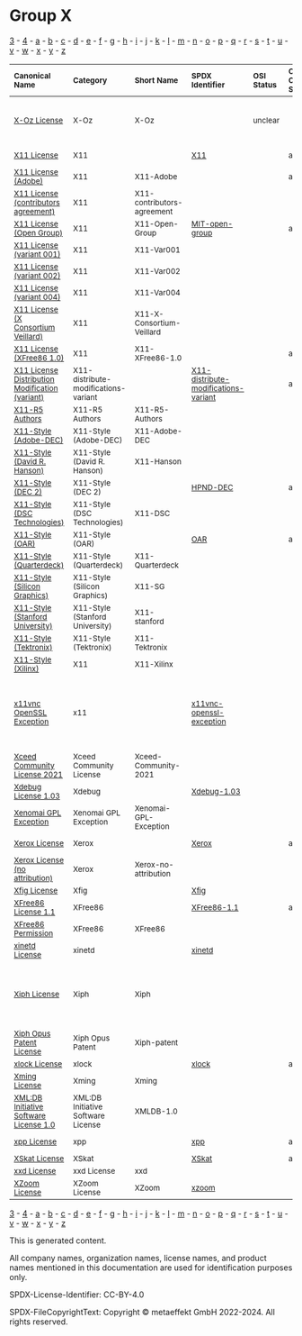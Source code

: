 # Group X

[3](../[3]/README.md) -
[4](../[4]/README.md) -
[a](../[a]/README.md) - 
[b](../[b]/README.md) - 
[c](../[c]/README.md) - 
[d](../[d]/README.md) - 
[e](../[e]/README.md) - 
[f](../[f]/README.md) - 
[g](../[g]/README.md) - 
[h](../[h]/README.md) - 
[i](../[i]/README.md) - 
[j](../[j]/README.md) - 
[k](../[k]/README.md) - 
[l](../[l]/README.md) - 
[m](../[m]/README.md) - 
[n](../[n]/README.md) - 
[o](../[o]/README.md) - 
[p](../[p]/README.md) - 
[q](../[q]/README.md) - 
[r](../[r]/README.md) - 
[s](../[s]/README.md) - 
[t](../[t]/README.md) - 
[u](../[u]/README.md) - 
[v](../[v]/README.md) - 
[w](../[w]/README.md) - 
[x](../[x]/README.md) - 
[y](../[y]/README.md) - 
[z](../[z]/README.md)

|<sup>Canonical Name</sup>|<sup>Category</sup>|<sup>Short Name</sup>|<sup>SPDX Identifier</sup>|<sup>OSI Status</sup>|<sup>Open CoDE Status</sup>|<sup>ScanCode</sup>|<sup>Matched ScanCode</sup>|<sup>Type</sup>|
| :-- | :-- | :-- | :-- | :-- | :-- | :-- | :-- | :-- |
|<sup><a name="X-Oz-License">[X-Oz License]([xo]/X-Oz-License.yaml)</a></sup>|<sup>X-Oz</sup>|<sup>X-Oz</sup>| |<sup>unclear</sup>| | |<sup>[apache-2.0](https://github.com/nexB/scancode-toolkit/blob/develop/src/licensedcode/data/licenses/apache-2.0.LICENSE), [free-unknown](https://github.com/nexB/scancode-toolkit/blob/develop/src/licensedcode/data/licenses/free-unknown.LICENSE), [other-permissive](https://github.com/nexB/scancode-toolkit/blob/develop/src/licensedcode/data/licenses/other-permissive.LICENSE)</sup>|<sup>terms</sup>|
|<sup><a name="X11-License">[X11 License]([x1]/X11-License.yaml)</a></sup>|<sup>X11</sup>|<sup> </sup>|<sup>[X11](https://spdx.org/licenses/X11.html)</sup>| |<sup>approved</sup>|<sup>[x11-xconsortium](https://github.com/nexB/scancode-toolkit/blob/develop/src/licensedcode/data/licenses/x11-xconsortium.LICENSE)</sup>|<sup>[x11-xconsortium](https://github.com/nexB/scancode-toolkit/blob/develop/src/licensedcode/data/licenses/x11-xconsortium.LICENSE)</sup>|<sup>terms</sup>|
|<sup><a name="X11-License-(Adobe)">[X11 License (Adobe)]([x1]/X11-License-(Adobe).yaml)</a></sup>|<sup>X11</sup>|<sup>X11-Adobe</sup>| | |<sup>approved</sup>|<sup>[x11-adobe](https://github.com/nexB/scancode-toolkit/blob/develop/src/licensedcode/data/licenses/x11-adobe.LICENSE)</sup>|<sup>[x11-adobe](https://github.com/nexB/scancode-toolkit/blob/develop/src/licensedcode/data/licenses/x11-adobe.LICENSE)</sup>|<sup>terms</sup>|
|<sup><a name="X11-License-(contributors-agreement)">[X11 License (contributors agreement)]([x1]/X11-License-(contributors-agreement).yaml)</a></sup>|<sup>X11</sup>|<sup>X11-contributors-agreement</sup>| | | |<sup>[compass](https://github.com/nexB/scancode-toolkit/blob/develop/src/licensedcode/data/licenses/compass.LICENSE)</sup>|<sup>[compass](https://github.com/nexB/scancode-toolkit/blob/develop/src/licensedcode/data/licenses/compass.LICENSE)</sup>|<sup>terms</sup>|
|<sup><a name="X11-License-(Open-Group)">[X11 License (Open Group)]([x1]/X11-License-(Open-Group).yaml)</a></sup>|<sup>X11</sup>|<sup>X11-Open-Group</sup>|<sup>[MIT-open-group](https://spdx.org/licenses/MIT-open-group.html)</sup>| |<sup>approved</sup>|<sup>[x11-opengroup](https://github.com/nexB/scancode-toolkit/blob/develop/src/licensedcode/data/licenses/x11-opengroup.LICENSE)</sup>|<sup>[x11-opengroup](https://github.com/nexB/scancode-toolkit/blob/develop/src/licensedcode/data/licenses/x11-opengroup.LICENSE)</sup>|<sup>terms</sup>|
|<sup><a name="X11-License-(variant-001)">[X11 License (variant 001)]([x1]/X11-License-(variant-001).yaml)</a></sup>|<sup>X11</sup>|<sup>X11-Var001</sup>| | | | |<sup>[x11](https://github.com/nexB/scancode-toolkit/blob/develop/src/licensedcode/data/licenses/x11.LICENSE)</sup>|<sup>terms</sup>|
|<sup><a name="X11-License-(variant-002)">[X11 License (variant 002)]([x1]/X11-License-(variant-002).yaml)</a></sup>|<sup>X11</sup>|<sup>X11-Var002</sup>| | | | |<sup>[x11-xconsortium](https://github.com/nexB/scancode-toolkit/blob/develop/src/licensedcode/data/licenses/x11-xconsortium.LICENSE)</sup>|<sup>terms</sup>|
|<sup><a name="X11-License-(variant-004)">[X11 License (variant 004)]([x1]/X11-License-(variant-004).yaml)</a></sup>|<sup>X11</sup>|<sup>X11-Var004</sup>| | | | |<sup>[x11](https://github.com/nexB/scancode-toolkit/blob/develop/src/licensedcode/data/licenses/x11.LICENSE)</sup>|<sup>terms</sup>|
|<sup><a name="X11-License-(X-Consortium-Veillard)">[X11 License (X Consortium Veillard)]([x1]/X11-License-(X-Consortium-Veillard).yaml)</a></sup>|<sup>X11</sup>|<sup>X11-X-Consortium-Veillard</sup>| | | |<sup>[x11-xconsortium-veillard](https://github.com/nexB/scancode-toolkit/blob/develop/src/licensedcode/data/licenses/x11-xconsortium-veillard.LICENSE)</sup>|<sup>[x11-xconsortium-veillard](https://github.com/nexB/scancode-toolkit/blob/develop/src/licensedcode/data/licenses/x11-xconsortium-veillard.LICENSE)</sup>|<sup>terms</sup>|
|<sup><a name="X11-License-(XFree86-1.0)">[X11 License (XFree86 1.0)]([x1]/X11-License-(XFree86-1.0).yaml)</a></sup>|<sup>X11</sup>|<sup>X11-XFree86-1.0</sup>| | |<sup>approved</sup>|<sup>[xfree86-1.0](https://github.com/nexB/scancode-toolkit/blob/develop/src/licensedcode/data/licenses/xfree86-1.0.LICENSE)</sup>|<sup>[xfree86-1.0](https://github.com/nexB/scancode-toolkit/blob/develop/src/licensedcode/data/licenses/xfree86-1.0.LICENSE)</sup>|<sup>terms</sup>|
|<sup><a name="X11-License-Distribution-Modification-(variant)">[X11 License Distribution Modification (variant)]([x1]/X11-License-Distribution-Modification-(variant).yaml)</a></sup>|<sup>X11-distribute-modifications-variant</sup>|<sup> </sup>|<sup>[X11-distribute-modifications-variant](https://spdx.org/licenses/X11-distribute-modifications-variant.html)</sup>| |<sup>approved</sup>|<sup>[x11-fsf](https://github.com/nexB/scancode-toolkit/blob/develop/src/licensedcode/data/licenses/x11-fsf.LICENSE)</sup>|<sup>[x11-fsf](https://github.com/nexB/scancode-toolkit/blob/develop/src/licensedcode/data/licenses/x11-fsf.LICENSE)</sup>|<sup>terms</sup>|
|<sup><a name="X11-R5-Authors">[X11-R5 Authors]([x1]/X11-R5-Authors.yaml)</a></sup>|<sup>X11-R5 Authors</sup>|<sup>X11-R5-Authors</sup>| | | |<sup>[x11r5-authors](https://github.com/nexB/scancode-toolkit/blob/develop/src/licensedcode/data/licenses/x11r5-authors.LICENSE)</sup>|<sup>[standard-ml-nj](https://github.com/nexB/scancode-toolkit/blob/develop/src/licensedcode/data/licenses/standard-ml-nj.LICENSE)</sup>|<sup>terms</sup>|
|<sup><a name="X11-Style-(Adobe-DEC)">[X11-Style (Adobe-DEC)]([x1]/X11-Style-(Adobe-DEC).yaml)</a></sup>|<sup>X11-Style (Adobe-DEC)</sup>|<sup>X11-Adobe-DEC</sup>| | | |<sup>[x11-adobe-dec](https://github.com/nexB/scancode-toolkit/blob/develop/src/licensedcode/data/licenses/x11-adobe-dec.LICENSE)</sup>|<sup>[x11-adobe-dec](https://github.com/nexB/scancode-toolkit/blob/develop/src/licensedcode/data/licenses/x11-adobe-dec.LICENSE)</sup>|<sup>terms</sup>|
|<sup><a name="X11-Style-(David-R.-Hanson)">[X11-Style (David R. Hanson)]([x1]/X11-Style-(David-R.-Hanson).yaml)</a></sup>|<sup>X11-Style (David R. Hanson)</sup>|<sup>X11-Hanson</sup>| | | |<sup>[x11-hanson](https://github.com/nexB/scancode-toolkit/blob/develop/src/licensedcode/data/licenses/x11-hanson.LICENSE)</sup>|<sup>[x11-hanson](https://github.com/nexB/scancode-toolkit/blob/develop/src/licensedcode/data/licenses/x11-hanson.LICENSE)</sup>|<sup>terms</sup>|
|<sup><a name="X11-Style-(DEC-2)">[X11-Style (DEC 2)]([x1]/X11-Style-(DEC-2).yaml)</a></sup>|<sup>X11-Style (DEC 2)</sup>|<sup> </sup>|<sup>[HPND-DEC](https://spdx.org/licenses/HPND-DEC.html)</sup>| |<sup>approved</sup>|<sup>[x11-dec2](https://github.com/nexB/scancode-toolkit/blob/develop/src/licensedcode/data/licenses/x11-dec2.LICENSE)</sup>|<sup>[x11-dec2](https://github.com/nexB/scancode-toolkit/blob/develop/src/licensedcode/data/licenses/x11-dec2.LICENSE)</sup>|<sup>terms</sup>|
|<sup><a name="X11-Style-(DSC-Technologies)">[X11-Style (DSC Technologies)]([x1]/X11-Style-(DSC-Technologies).yaml)</a></sup>|<sup>X11-Style (DSC Technologies)</sup>|<sup>X11-DSC</sup>| | | |<sup>[x11-dsc](https://github.com/nexB/scancode-toolkit/blob/develop/src/licensedcode/data/licenses/x11-dsc.LICENSE)</sup>|<sup>[x11-dsc](https://github.com/nexB/scancode-toolkit/blob/develop/src/licensedcode/data/licenses/x11-dsc.LICENSE)</sup>|<sup>terms</sup>|
|<sup><a name="X11-Style-(OAR)">[X11-Style (OAR)]([x1]/X11-Style-(OAR).yaml)</a></sup>|<sup>X11-Style (OAR)</sup>|<sup> </sup>|<sup>[OAR](https://spdx.org/licenses/OAR.html)</sup>| |<sup>approved</sup>|<sup>[x11-oar](https://github.com/nexB/scancode-toolkit/blob/develop/src/licensedcode/data/licenses/x11-oar.LICENSE)</sup>|<sup>[x11-oar](https://github.com/nexB/scancode-toolkit/blob/develop/src/licensedcode/data/licenses/x11-oar.LICENSE)</sup>|<sup>terms</sup>|
|<sup><a name="X11-Style-(Quarterdeck)">[X11-Style (Quarterdeck)]([x1]/X11-Style-(Quarterdeck).yaml)</a></sup>|<sup>X11-Style (Quarterdeck)</sup>|<sup>X11-Quarterdeck</sup>| | | |<sup>[x11-quarterdeck](https://github.com/nexB/scancode-toolkit/blob/develop/src/licensedcode/data/licenses/x11-quarterdeck.LICENSE)</sup>|<sup>[x11-quarterdeck](https://github.com/nexB/scancode-toolkit/blob/develop/src/licensedcode/data/licenses/x11-quarterdeck.LICENSE)</sup>|<sup>terms</sup>|
|<sup><a name="X11-Style-(Silicon-Graphics)">[X11-Style (Silicon Graphics)]([x1]/X11-Style-(Silicon-Graphics).yaml)</a></sup>|<sup>X11-Style (Silicon Graphics)</sup>|<sup>X11-SG</sup>| | | |<sup>[x11-sg](https://github.com/nexB/scancode-toolkit/blob/develop/src/licensedcode/data/licenses/x11-sg.LICENSE)</sup>|<sup>[x11-sg](https://github.com/nexB/scancode-toolkit/blob/develop/src/licensedcode/data/licenses/x11-sg.LICENSE)</sup>|<sup>terms</sup>|
|<sup><a name="X11-Style-(Stanford-University)">[X11-Style (Stanford University)]([x1]/X11-Style-(Stanford-University).yaml)</a></sup>|<sup>X11-Style (Stanford University)</sup>|<sup>X11-stanford</sup>| | | |<sup>[x11-stanford](https://github.com/nexB/scancode-toolkit/blob/develop/src/licensedcode/data/licenses/x11-stanford.LICENSE)</sup>|<sup>[x11-stanford](https://github.com/nexB/scancode-toolkit/blob/develop/src/licensedcode/data/licenses/x11-stanford.LICENSE)</sup>|<sup>terms</sup>|
|<sup><a name="X11-Style-(Tektronix)">[X11-Style (Tektronix)]([x1]/X11-Style-(Tektronix).yaml)</a></sup>|<sup>X11-Style (Tektronix)</sup>|<sup>X11-Tektronix</sup>| | | |<sup>[x11-tektronix](https://github.com/nexB/scancode-toolkit/blob/develop/src/licensedcode/data/licenses/x11-tektronix.LICENSE)</sup>|<sup>[x11-tektronix](https://github.com/nexB/scancode-toolkit/blob/develop/src/licensedcode/data/licenses/x11-tektronix.LICENSE)</sup>|<sup>terms</sup>|
|<sup><a name="X11-Style-(Xilinx)">[X11-Style (Xilinx)]([x1]/X11-Style-(Xilinx).yaml)</a></sup>|<sup>X11</sup>|<sup>X11-Xilinx</sup>| | | |<sup>[xilinx-2016](https://github.com/nexB/scancode-toolkit/blob/develop/src/licensedcode/data/licenses/xilinx-2016.LICENSE)</sup>|<sup>[xilinx-2016](https://github.com/nexB/scancode-toolkit/blob/develop/src/licensedcode/data/licenses/xilinx-2016.LICENSE)</sup>|<sup>terms</sup>|
|<sup><a name="x11vnc-OpenSSL-Exception">[x11vnc OpenSSL Exception]([x1]/x11vnc-OpenSSL-Exception.yaml)</a></sup>|<sup>x11</sup>|<sup> </sup>|<sup>[x11vnc-openssl-exception](https://spdx.org/licenses/x11vnc-openssl-exception.html)</sup>| | | |<sup>[generic-exception](https://github.com/nexB/scancode-toolkit/blob/develop/src/licensedcode/data/licenses/generic-exception.LICENSE), [openssl-exception-gpl-2.0](https://github.com/nexB/scancode-toolkit/blob/develop/src/licensedcode/data/licenses/openssl-exception-gpl-2.0.LICENSE), [openvpn-openssl-exception](https://github.com/nexB/scancode-toolkit/blob/develop/src/licensedcode/data/licenses/openvpn-openssl-exception.LICENSE)</sup>|<sup>exception</sup>|
|<sup><a name="Xceed-Community-License-2021">[Xceed Community License 2021]([xc]/Xceed-Community-License-2021.yaml)</a></sup>|<sup>Xceed Community License</sup>|<sup>Xceed-Community-2021</sup>| | | |<sup>[xceed-community-2021](https://github.com/nexB/scancode-toolkit/blob/develop/src/licensedcode/data/licenses/xceed-community-2021.LICENSE)</sup>|<sup>[xceed-community-2021](https://github.com/nexB/scancode-toolkit/blob/develop/src/licensedcode/data/licenses/xceed-community-2021.LICENSE)</sup>|<sup>terms</sup>|
|<sup><a name="Xdebug-License-1.03">[Xdebug License 1.03]([xd]/Xdebug-License-1.03.yaml)</a></sup>|<sup>Xdebug</sup>|<sup> </sup>|<sup>[Xdebug-1.03](https://spdx.org/licenses/Xdebug-1.03.html)</sup>| | |<sup>[xdebug-1.03](https://github.com/nexB/scancode-toolkit/blob/develop/src/licensedcode/data/licenses/xdebug-1.03.LICENSE)</sup>|<sup>[xdebug-1.03](https://github.com/nexB/scancode-toolkit/blob/develop/src/licensedcode/data/licenses/xdebug-1.03.LICENSE)</sup>|<sup>terms</sup>|
|<sup><a name="Xenomai-GPL-Exception">[Xenomai GPL Exception]([xe]/Xenomai-GPL-Exception.yaml)</a></sup>|<sup>Xenomai GPL Exception</sup>|<sup>Xenomai-GPL-Exception</sup>| | | |<sup>[xenomai-gpl-exception](https://github.com/nexB/scancode-toolkit/blob/develop/src/licensedcode/data/licenses/xenomai-gpl-exception.LICENSE)</sup>|<sup>[xenomai-gpl-exception](https://github.com/nexB/scancode-toolkit/blob/develop/src/licensedcode/data/licenses/xenomai-gpl-exception.LICENSE)</sup>|<sup>exception</sup>|
|<sup><a name="Xerox-License">[Xerox License]([xe]/Xerox-License.yaml)</a></sup>|<sup>Xerox</sup>|<sup> </sup>|<sup>[Xerox](https://spdx.org/licenses/Xerox.html)</sup>| |<sup>approved</sup>| |<sup>[mit-export-control](https://github.com/nexB/scancode-toolkit/blob/develop/src/licensedcode/data/licenses/mit-export-control.LICENSE)</sup>|<sup>terms</sup>|
|<sup><a name="Xerox-License-(no-attribution)">[Xerox License (no attribution)]([xe]/Xerox-License-(no-attribution).yaml)</a></sup>|<sup>Xerox</sup>|<sup>Xerox-no-attribution</sup>| | | |<sup>[mit-specification-disclaimer](https://github.com/nexB/scancode-toolkit/blob/develop/src/licensedcode/data/licenses/mit-specification-disclaimer.LICENSE)</sup>|<sup>[mit-specification-disclaimer](https://github.com/nexB/scancode-toolkit/blob/develop/src/licensedcode/data/licenses/mit-specification-disclaimer.LICENSE)</sup>|<sup>terms</sup>|
|<sup><a name="Xfig-License">[Xfig License]([xf]/Xfig-License.yaml)</a></sup>|<sup>Xfig</sup>|<sup> </sup>|<sup>[Xfig](https://spdx.org/licenses/Xfig.html)</sup>| | |<sup>[mit-xfig](https://github.com/nexB/scancode-toolkit/blob/develop/src/licensedcode/data/licenses/mit-xfig.LICENSE)</sup>|<sup>[mit-xfig](https://github.com/nexB/scancode-toolkit/blob/develop/src/licensedcode/data/licenses/mit-xfig.LICENSE)</sup>|<sup>terms</sup>|
|<sup><a name="XFree86-License-1.1">[XFree86 License 1.1]([xf]/XFree86-License-1.1.yaml)</a></sup>|<sup>XFree86</sup>|<sup> </sup>|<sup>[XFree86-1.1](https://spdx.org/licenses/XFree86-1.1.html)</sup>| |<sup>approved</sup>|<sup>[xfree86-1.1](https://github.com/nexB/scancode-toolkit/blob/develop/src/licensedcode/data/licenses/xfree86-1.1.LICENSE)</sup>|<sup>[xfree86-1.1](https://github.com/nexB/scancode-toolkit/blob/develop/src/licensedcode/data/licenses/xfree86-1.1.LICENSE)</sup>|<sup>terms</sup>|
|<sup><a name="XFree86-Permission">[XFree86 Permission]([xf]/XFree86-Permission.yaml)</a></sup>|<sup>XFree86</sup>|<sup>XFree86</sup>| | | |<sup>[xfree86-1.0](https://github.com/nexB/scancode-toolkit/blob/develop/src/licensedcode/data/licenses/xfree86-1.0.LICENSE)</sup>|<sup>[xfree86-1.0](https://github.com/nexB/scancode-toolkit/blob/develop/src/licensedcode/data/licenses/xfree86-1.0.LICENSE)</sup>|<sup>terms</sup>|
|<sup><a name="xinetd-License">[xinetd License]([xi]/xinetd-License.yaml)</a></sup>|<sup>xinetd</sup>|<sup> </sup>|<sup>[xinetd](https://spdx.org/licenses/xinetd.html)</sup>| | |<sup>[xinetd](https://github.com/nexB/scancode-toolkit/blob/develop/src/licensedcode/data/licenses/xinetd.LICENSE)</sup>|<sup>[xinetd](https://github.com/nexB/scancode-toolkit/blob/develop/src/licensedcode/data/licenses/xinetd.LICENSE)</sup>|<sup>terms</sup>|
|<sup><a name="Xiph-License">[Xiph License]([xi]/Xiph-License.yaml)</a></sup>|<sup>Xiph</sup>|<sup>Xiph</sup>| | | | |<sup>[bsd-new](https://github.com/nexB/scancode-toolkit/blob/develop/src/licensedcode/data/licenses/bsd-new.LICENSE), [gpl-1.0-plus](https://github.com/nexB/scancode-toolkit/blob/develop/src/licensedcode/data/licenses/gpl-1.0-plus.LICENSE), [proprietary-license](https://github.com/nexB/scancode-toolkit/blob/develop/src/licensedcode/data/licenses/proprietary-license.LICENSE), [unknown-license-reference](https://github.com/nexB/scancode-toolkit/blob/develop/src/licensedcode/data/licenses/unknown-license-reference.LICENSE)</sup>|<sup>terms</sup>|
|<sup><a name="Xiph-Opus-Patent-License">[Xiph Opus Patent License]([xi]/Xiph-Opus-Patent-License.yaml)</a></sup>|<sup>Xiph Opus Patent</sup>|<sup>Xiph-patent</sup>| | | |<sup>[xiph-patent](https://github.com/nexB/scancode-toolkit/blob/develop/src/licensedcode/data/licenses/xiph-patent.LICENSE)</sup>|<sup>[xiph-patent](https://github.com/nexB/scancode-toolkit/blob/develop/src/licensedcode/data/licenses/xiph-patent.LICENSE)</sup>|<sup>terms</sup>|
|<sup><a name="xlock-License">[xlock License]([xl]/xlock-License.yaml)</a></sup>|<sup>xlock</sup>|<sup> </sup>|<sup>[xlock](https://spdx.org/licenses/xlock.html)</sup>| |<sup>approved</sup>| |<sup>[libpbm](https://github.com/nexB/scancode-toolkit/blob/develop/src/licensedcode/data/licenses/libpbm.LICENSE)</sup>|<sup>terms</sup>|
|<sup><a name="Xming-License">[Xming License]([xm]/Xming-License.yaml)</a></sup>|<sup>Xming</sup>|<sup>Xming</sup>| | | |<sup>[xming](https://github.com/nexB/scancode-toolkit/blob/develop/src/licensedcode/data/licenses/xming.LICENSE)</sup>|<sup>[xming](https://github.com/nexB/scancode-toolkit/blob/develop/src/licensedcode/data/licenses/xming.LICENSE)</sup>|<sup>terms</sup>|
|<sup><a name="XMLDB-Initiative-Software-License-1.0">[XML:DB Initiative Software License 1.0]([xm]/XMLDB-Initiative-Software-License-1.0.yaml)</a></sup>|<sup>XML:DB Initiative Software License</sup>|<sup>XMLDB-1.0</sup>| | | |<sup>[xmldb-1.0](https://github.com/nexB/scancode-toolkit/blob/develop/src/licensedcode/data/licenses/xmldb-1.0.LICENSE)</sup>|<sup>[xmldb-1.0](https://github.com/nexB/scancode-toolkit/blob/develop/src/licensedcode/data/licenses/xmldb-1.0.LICENSE)</sup>|<sup>terms</sup>|
|<sup><a name="xpp-License">[xpp License]([xp]/xpp-License.yaml)</a></sup>|<sup>xpp</sup>|<sup> </sup>|<sup>[xpp](https://spdx.org/licenses/xpp.html)</sup>| |<sup>approved</sup>| |<sup>[indiana-extreme-1.2](https://github.com/nexB/scancode-toolkit/blob/develop/src/licensedcode/data/licenses/indiana-extreme-1.2.LICENSE)</sup>|<sup>terms</sup>|
|<sup><a name="XSkat-License">[XSkat License]([xs]/XSkat-License.yaml)</a></sup>|<sup>XSkat</sup>|<sup> </sup>|<sup>[XSkat](https://spdx.org/licenses/XSkat.html)</sup>| |<sup>approved</sup>|<sup>[xskat](https://github.com/nexB/scancode-toolkit/blob/develop/src/licensedcode/data/licenses/xskat.LICENSE)</sup>|<sup>[xskat](https://github.com/nexB/scancode-toolkit/blob/develop/src/licensedcode/data/licenses/xskat.LICENSE)</sup>|<sup>terms</sup>|
|<sup><a name="xxd-License">[xxd License]([xx]/xxd-License.yaml)</a></sup>|<sup>xxd License</sup>|<sup>xxd</sup>| | | |<sup>[xxd](https://github.com/nexB/scancode-toolkit/blob/develop/src/licensedcode/data/licenses/xxd.LICENSE)</sup>|<sup>[xxd](https://github.com/nexB/scancode-toolkit/blob/develop/src/licensedcode/data/licenses/xxd.LICENSE)</sup>|<sup>terms</sup>|
|<sup><a name="XZoom-License">[XZoom License]([xz]/XZoom-License.yaml)</a></sup>|<sup>XZoom License</sup>|<sup>XZoom</sup>|<sup>[xzoom](https://spdx.org/licenses/xzoom.html)</sup>| | | |<sup>[warranty-disclaimer](https://github.com/nexB/scancode-toolkit/blob/develop/src/licensedcode/data/licenses/warranty-disclaimer.LICENSE)</sup>|<sup>terms</sup>|

[3](../[3]/README.md) -
[4](../[4]/README.md) -
[a](../[a]/README.md) - 
[b](../[b]/README.md) - 
[c](../[c]/README.md) - 
[d](../[d]/README.md) - 
[e](../[e]/README.md) - 
[f](../[f]/README.md) - 
[g](../[g]/README.md) - 
[h](../[h]/README.md) - 
[i](../[i]/README.md) - 
[j](../[j]/README.md) - 
[k](../[k]/README.md) - 
[l](../[l]/README.md) - 
[m](../[m]/README.md) - 
[n](../[n]/README.md) - 
[o](../[o]/README.md) - 
[p](../[p]/README.md) - 
[q](../[q]/README.md) - 
[r](../[r]/README.md) - 
[s](../[s]/README.md) - 
[t](../[t]/README.md) - 
[u](../[u]/README.md) - 
[v](../[v]/README.md) - 
[w](../[w]/README.md) - 
[x](../[x]/README.md) - 
[y](../[y]/README.md) - 
[z](../[z]/README.md)


This is generated content.

All company names, organization names, license names, and product names mentioned in this documentation are used for identification purposes only.

SPDX-License-Identifier: CC-BY-4.0

SPDX-FileCopyrightText: Copyright © metaeffekt GmbH 2022-2024. All rights reserved.
